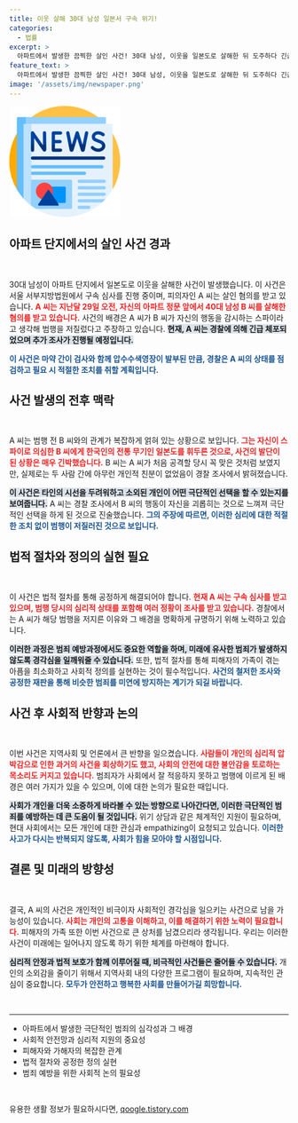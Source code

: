 ```yaml
---
title: 이웃 살해 30대 남성 일본서 구속 위기!
categories:
  - 법률
excerpt: >
  아파트에서 발생한 끔찍한 살인 사건! 30대 남성, 이웃을 일본도로 살해한 뒤 도주하다 긴급 체포. 숨겨진 진실은 과연 무엇일까?
feature_text: >
  아파트에서 발생한 끔찍한 살인 사건! 30대 남성, 이웃을 일본도로 살해한 뒤 도주하다 긴급 체포. 숨겨진 진실은 과연 무엇일까?
image: '/assets/img/newspaper.png'
---
```


<p><img src="/assets/img/newspaper.png" alt="kimp 속보" /></p>

<h2 data-ke-size="size26">아파트 단지에서의 살인 사건 경과</h2>

<p data-ke-size="size16">&nbsp;</p>

<p>30대 남성이 아파트 단지에서 일본도로 이웃을 살해한 사건이 발생했습니다. 이 사건은 서울 서부지방법원에서 구속 심사를 진행 중이며, 피의자인 A 씨는 살인 혐의를 받고 있습니다. <b><span style="color: #ee2323;">A 씨는 지난달 29일 오전, 자신의 아파트 정문 앞에서 40대 남성 B 씨를 살해한 혐의를 받고 있습니다.</span></b> 사건의 배경은 A 씨가 B 씨가 자신의 행동을 감시하는 스파이라고 생각해 범행을 저질렀다고 주장하고 있습니다. <b><span style="background-color: #21538527;">현재, A 씨는 경찰에 의해 긴급 체포되었으며 추가 조사가 진행될 예정입니다.</span></b> </p>

<p><b><span style="color: #1a5490;">이 사건은 마약 간이 검사와 함께 압수수색영장이 발부된 만큼, 경찰은 A 씨의 상태를 점검하고 필요 시 적절한 조치를 취할 계획입니다.</span></b> </p>

<h2 data-ke-size="size26">사건 발생의 전후 맥락</h2>

<p data-ke-size="size16">&nbsp;</p>

<p>A 씨는 범행 전 B 씨와의 관계가 복잡하게 얽혀 있는 상황으로 보입니다. <b><span style="color: #ee2323;">그는 자신이 스파이로 의심한 B 씨에게 한국인의 전통 무기인 일본도를 휘두른 것으로, 사건의 발단이 된 상황은 매우 긴박했습니다.</span></b> B 씨는 A 씨가 처음 공격할 당시 꼭 맞은 것처럼 보였지만, 실제로는 두 사람 간에 아무런 개인적 친분이 없었음이 경찰 조사에서 밝혀졌습니다. </p>

<p><b><span style="background-color: #21538527;">이 사건은 타인의 시선을 두려워하고 소외된 개인이 어떤 극단적인 선택을 할 수 있는지를 보여줍니다.</span></b> A 씨는 경찰 조사에서 B 씨의 행동이 자신을 괴롭히는 것으로 느껴져 극단적인 선택을 하게 된 것으로 진술했습니다. <b><span style="color: #1a5490;">그의 주장에 따르면, 이러한 심리에 대한 적절한 조치 없이 범행이 저질러진 것으로 보입니다.</span></b></p>

<h2 data-ke-size="size26">법적 절차와 정의의 실현 필요</h2>

<p data-ke-size="size16">&nbsp;</p>

<p>이 사건은 법적 절차를 통해 공정하게 해결되어야 합니다. <b><span style="color: #ee2323;">현재 A 씨는 구속 심사를 받고 있으며, 범행 당시의 심리적 상태를 포함해 여러 정황이 조사를 받고 있습니다.</span></b> 경찰에서는 A 씨가 해당 범행을 저지른 이유와 그 배경을 명확하게 규명하기 위해 노력하고 있습니다.</p>

<p><b><span style="background-color: #21538527;">이러한 과정은 범죄 예방과정에서도 중요한 역할을 하며, 미래에 유사한 범죄가 발생하지 않도록 경각심을 일깨워줄 수 있습니다.</span></b> 또한, 법적 절차를 통해 피해자의 가족이 겪는 아픔을 최소화하고 사회적 정의를 실현하는 것이 필수적입니다. <b><span style="color: #1a5490;">사건의 철저한 조사와 공정한 재판을 통해 비슷한 범죄를 미연에 방지하는 계기가 되길 바랍니다.</span></b></p>

<h2 data-ke-size="size26">사건 후 사회적 반향과 논의</h2>

<p data-ke-size="size16">&nbsp;</p>

<p>이번 사건은 지역사회 및 언론에서 큰 반향을 일으켰습니다. <b><span style="color: #ee2323;">사람들이 개인의 심리적 압박감으로 인한 과거의 사건을 회상하기도 했고, 사회의 안전에 대한 불안감을 토로하는 목소리도 커지고 있습니다.</span></b> 범죄자가 사회에서 잘 적응하지 못하고 범행에 이르게 된 배경은 여러 가지가 있을 수 있으며, 이에 대한 논의가 필요한 때입니다.</p>

<p><b><span style="background-color: #21538527;">사회가 개인을 더욱 소중하게 바라볼 수 있는 방향으로 나아간다면, 이러한 극단적인 범죄를 예방하는 데 큰 도움이 될 것입니다.</span></b> 위기 상담과 같은 체계적인 지원이 필요하며, 현대 사회에서는 모든 개인에 대한 관심과 empathizing이 요청되고 있습니다. <b><span style="color: #1a5490;">이러한 사고가 다시는 반복되지 않도록, 사회가 힘을 모아야 할 시점입니다.</span></b></p>

<h2 data-ke-size="size26">결론 및 미래의 방향성</h2>

<p data-ke-size="size16">&nbsp;</p>

<p>결국, A 씨의 사건은 개인적인 비극이자 사회적인 경각심을 일으키는 사건으로 남을 가능성이 있습니다. <b><span style="color: #ee2323;">사회는 개인의 고통을 이해하고, 이를 해결하기 위한 노력이 필요합니다.</span></b> 피해자의 가족 또한 이번 사건으로 큰 상처를 남겼으리라 생각됩니다. 우리는 이러한 사건이 미래에는 일어나지 않도록 하기 위한 체계를 마련해야 합니다.</p>

<p><b><span style="background-color: #21538527;">심리적 안정과 법적 보호가 함께 이루어질 때, 비극적인 사건들은 줄어들 수 있습니다.</span></b> 개인의 소외감을 줄이기 위해서 지역사회 내의 다양한 프로그램이 필요하며, 지속적인 관심이 중요합니다. <b><span style="color: #1a5490;">모두가 안전하고 행복한 사회를 만들어가길 희망합니다.</span></b></p>

<p data-ke-size="size16">&nbsp;</p>

<hr/>

<ul>
<li>아파트에서 발생한 극단적인 범죄의 심각성과 그 배경</li>
<li>사회적 안전망과 심리적 지원의 중요성</li>
<li>피해자와 가해자의 복잡한 관계</li>
<li>법적 절차와 공정한 정의 실현</li>
<li>범죄 예방을 위한 사회적 논의 필요성</li>
</ul>

<p data-ke-size="size16">&nbsp;</p>
유용한 생활 정보가 필요하시다면, <a href="https://qoogle.tistory.com" rel="dofollow">qoogle.tistory.com</a>


